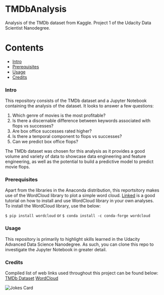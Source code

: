 # TMDbAnalysis
Analysis of the TMDb dataset from Kaggle. Project 1 of the Udacity Data Scientist Nanodegree.



Contents
========

 * [Intro](#intro)
 * [Prerequisites](#prerequisites)
 * [Usage](#usage)
 * [Credits](#credits)

### Intro

This repository consists of the TMDb dataset and a Jupyter Notebook containing the analysis of the dataset. It looks to answer a few questions:
  1. Which genre of movies is the most profitable?
  2. Is there a discernable difference between keywords associated with flops vs successes?
  3. Are box office successes rated higher?
  4. Is there a temporal component to flops vs successes? 
  5. Can we predict box office flops?

The TMDb dataset was chosen for this analysis as it provides a good volume and variety of data to showcase data engineering and feature engineering, as well as the potential to build a predictive model to predict movie flops. 

### Prerequisites

Apart from the libraries in the Anaconda distribution, this reportsitory makes use of the WordCloud library to plot a simple word cloud. [Linked](https://www.datacamp.com/community/tutorials/wordcloud-python) is a good tutorial on how to install and use WordCloud library in your own analyses. To install the WordCloud library, use the below:

`$ pip install wordcloud` or `$ conda install -c conda-forge wordcloud`

### Usage

This repository is primarily to highlight skills learned in the Udacity Advanced Data Science Nanodegree. As such, you can clone this repo to investigate the Jupyter Notebook in greater detail. 

### Credits

Compiled list of web links used throughout this project can be found below:
[TMDb Dataset](https://www.kaggle.com/tmdb/tmdb-movie-metadata)
[WordCloud](https://www.datacamp.com/community/tutorials/wordcloud-python)


![Jokes Card](https://readme-jokes.vercel.app/api)
